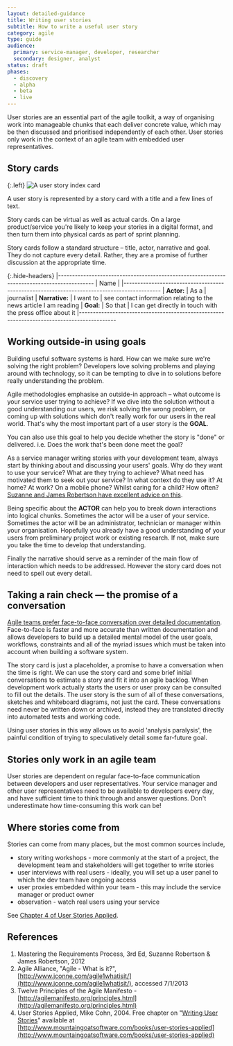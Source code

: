 ```yaml
---
layout: detailed-guidance
title: Writing user stories
subtitle: How to write a useful user story
category: agile
type: guide
audience: 
  primary: service-manager, developer, researcher
  secondary: designer, analyst
status: draft
phases:
  - discovery
  - alpha
  - beta
  - live
---
```


User stories are an essential part of the agile toolkit, a way of organising work into manageable chunks that each deliver concrete value, which may be then discussed and prioritised independently of each other. User stories only work in the context of an agile team with embedded user representatives.

## Story cards

{:.left}
![A user story index card](http://farm9.staticflickr.com/8372/8358344190_f48b88c254_n.jpg)

A user story is represented by a story card with a title and a few lines of text.

Story cards can be virtual as well as actual cards. On a large product/service you're likely to keep your stories in a digital format, and then turn them into physical cards as part of sprint planning.

Story cards follow a standard structure – title, actor, narrative and goal. They do not capture every detail. Rather, they are a promise of further discussion at the appropriate time.

{:.hide-headers}
|-------------------------------------------------------------------------------------------
| Name    | 
|-------------------------------------------------------------------------------------------
| **Actor:**     | As a      | journalist
| **Narrative:** | I want to | see contact information relating to the news article I am reading
| **Goal:**      | So that   | I can get directly in touch with the press office about it
|-------------------------------------------------------------------------------------------



## Working outside-in using goals

Building useful software systems is hard. How can we make sure we're solving the right problem? Developers love solving problems and playing around with technology, so it can be tempting to dive in to solutions before really understanding the problem. 

Agile methodologies emphasise an outside-in approach – what outcome is your service user trying to achieve? If we dive into the solution without a good understanding our users, we risk solving the wrong problem, or coming up with solutions which don't really work for our users in the real world. That's why the most important part of a user story is the **GOAL**. 

You can also use this goal to help you decide whether the story is "done" or delivered. i.e. Does the work that's been done meet the goal? 

As a service manager writing stories with your development team, always start by thinking about and discussing your users' goals. Why do they want to use your service? What are they trying to achieve? What need has motivated them to seek out your service? In what context do they use it? At home? At work? On a mobile phone? Whilst caring for a child? How often? [Suzanne and James Robertson have excellent advice on this](http://www.jconne.com/agile1whatisit/). 

Being specific about the **ACTOR** can help you to break down interactions into logical chunks. Sometimes the actor will be a user of your service. Sometimes the actor will be an administrator, technician or manager within your organisation. Hopefully you already have a good understanding of your users from preliminary project work or existing research. If not, make sure you take the time to develop that understanding.

Finally the narrative should serve as a reminder of the main flow of interaction which needs to be addressed. However the story card does not need to spell out every detail.

## Taking a rain check &mdash; the promise of a conversation

[Agile teams prefer face-to-face conversation over detailed documentation](http://agilemanifesto.org/principles.html). Face-to-face is faster and more accurate than written documentation and allows developers to build up a detailed mental model of the user goals, workflows, constraints and all of the myriad issues which must be taken into account when building a software system. 

The story card is just a placeholder, a promise to have a conversation when the time is right. We can use the story card and some brief initial conversations to estimate a story and fit it into an agile backlog. When development work actually starts the users or user proxy can be consulted to fill out the details. The user story is the sum of all of these conversations, sketches and whiteboard diagrams, not just the card. These conversations need never be written down or archived, instead they are translated directly into automated tests and working code.

Using user stories in this way allows us to avoid 'analysis paralysis', the painful condition of trying to speculatively detail some far-future goal.

## Stories only work in an agile team

User stories are dependent on regular face-to-face communication between developers and user representatives. Your service manager and other user representatives need to be available to developers every day, and have sufficient time to think through and answer questions. Don't underestimate how time-consuming this work can be!

## Where stories come from
Stories can come from many places, but the most common sources include,

* story writing workshops - more commonly at the start of a project, the development team and stakeholders will get together to write stories
* user interviews with real users - ideally, you will set up a user panel to which the dev team have ongoing access
* user proxies embedded within your team - this may include the service manager or product owner
* observation - watch real users using your service

See [Chapter 4 of User Stories Applied](http://www.mountaingoatsoftware.com/system/asset/file/259/User-Stories-Applied-Mike-Cohn.pdf).

## References

1. Mastering the Requirements Process, 3rd Ed, Suzanne Robertson & James Robertson, 2012
2. Agile Alliance, "Agile - What is it?", [http://www.jconne.com/agile1whatisit/](http://www.jconne.com/agile1whatisit/), accessed 7/1/2013
3. Twelve Principles of the Agile Manifesto - [http://agilemanifesto.org/principles.html](http://agilemanifesto.org/principles.html)
4. User Stories Applied, Mike Cohn, 2004. Free chapter on "[Writing User Stories](http://www.mountaingoatsoftware.com/system/asset/file/259/User-Stories-Applied-Mike-Cohn.pdf)" available at [http://www.mountaingoatsoftware.com/books/user-stories-applied](http://www.mountaingoatsoftware.com/books/user-stories-applied)
